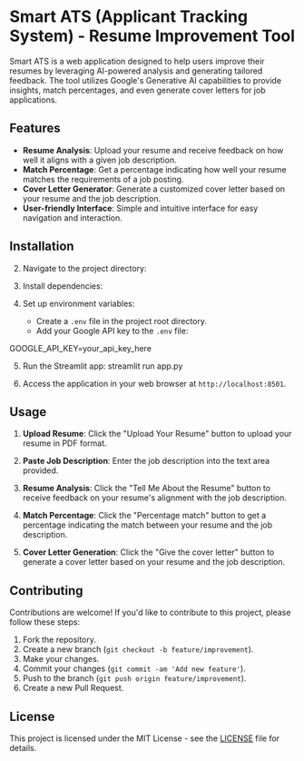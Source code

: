 # Smart ATS (Applicant Tracking System) - Resume Improvement Tool

Smart ATS is a web application designed to help users improve their resumes by leveraging AI-powered analysis and generating tailored feedback. The tool utilizes Google's Generative AI capabilities to provide insights, match percentages, and even generate cover letters for job applications.

## Features

- **Resume Analysis**: Upload your resume and receive feedback on how well it aligns with a given job description.
- **Match Percentage**: Get a percentage indicating how well your resume matches the requirements of a job posting.
- **Cover Letter Generator**: Generate a customized cover letter based on your resume and the job description.
- **User-friendly Interface**: Simple and intuitive interface for easy navigation and interaction.

## Installation




2. Navigate to the project directory:


3. Install dependencies:


4. Set up environment variables:

   - Create a `.env` file in the project root directory.
   - Add your Google API key to the `.env` file:

GOOGLE_API_KEY=your_api_key_here


5. Run the Streamlit app: streamlit run app.py


7. Access the application in your web browser at `http://localhost:8501`.

## Usage

1. **Upload Resume**: Click the "Upload Your Resume" button to upload your resume in PDF format.

2. **Paste Job Description**: Enter the job description into the text area provided.

3. **Resume Analysis**: Click the "Tell Me About the Resume" button to receive feedback on your resume's alignment with the job description.

4. **Match Percentage**: Click the "Percentage match" button to get a percentage indicating the match between your resume and the job description.

5. **Cover Letter Generation**: Click the "Give the cover letter" button to generate a cover letter based on your resume and the job description.

## Contributing

Contributions are welcome! If you'd like to contribute to this project, please follow these steps:

1. Fork the repository.
2. Create a new branch (`git checkout -b feature/improvement`).
3. Make your changes.
4. Commit your changes (`git commit -am 'Add new feature'`).
5. Push to the branch (`git push origin feature/improvement`).
6. Create a new Pull Request.

## License

This project is licensed under the MIT License - see the [LICENSE](LICENSE) file for details.
